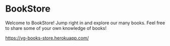 # BookStore
Welcome to BookStore!
Jump right in and explore our many books.
Feel free to share some of your own knowledge of books!

https://vg-books-store.herokuapp.com/
